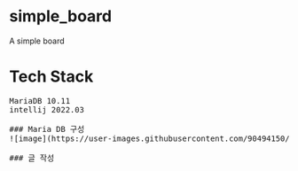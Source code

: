 # simple_board
A simple board

# Tech Stack
<pre>
MariaDB 10.11
intellij 2022.03

### Maria DB 구성
![image](https://user-images.githubusercontent.com/90494150/229104046-3a17c8e3-d237-489c-a80f-d92a12cf6ecd.png)

### 글 작성

